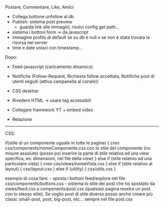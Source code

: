 Postare, Commentare, Like, Amici:
- Collega bottone unfollow al db
- Publish: sistema post preview
    - guarda link alle immagini, risolvi config get path...
- sistema i bottoni form -> da javascript
- immagine profilo di default se su db è null o se non è stata trovata la risorsa nel server
- time e date unisci con timestamp...

Dopo:

- Feed-javascript (caricamento dinamico)

- Notifiche (Follow-Request, Richiesta follow accettata, Notifiche post di utenti seguiti (attiva campanella al canale))

- CSS desktop
- Rivedere HTML -> usare tag accessibili

- Collegare framework YT + embed video
- Relazione

---------------------------
CSS:

if(stile di un componente uguale in tutte le pagine) {
    creo css/components/nomeComponente.css con lo stile del componente (no misure assolute)
    (posso poi inserire la parte di stile relativa ad una view specifica, es: dimensioni, nel file della view)
} else if (stile relativo ad una particolare vista) {
    creo css/views/nomeVista.css
} else if (stile relativo al layout) {
    css/layout.css
} else if (utility) {
    css/utils.css
}

esempio di cosa fare:
    - sposta i bottoni feed/explore nel file css/components/buttons.css
    - sistema lo stile dei post che ho spostato da views/feed.css a components/post.css (qualsiasi pagina mostra un post con lo stesso stile). Se voglio post di stile diverso posso anche creare più classi: small-post, post, big-post, etc... sempre nel file post.css